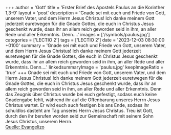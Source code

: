 +++
author = 'Gott'
title = 'Erster Brief des Apostels Paulus an die Korinther 1,3-9'
layout = 'post'
description = 'Gnade sei mit euch und Friede von Gott, unserem Vater, und dem Herrn Jesus Christus! Ich danke meinem Gott jederzeit euretwegen für die Gnade Gottes, die euch in Christus Jesus geschenkt wurde, dass ihr an allem reich geworden seid in ihm, an aller Rede und aller Erkenntnis. Denn....'
images = ['/symbols/paulus.jpg']
categories = ['LECTIO 2']
tags = ['LECTIO 2']
date = '2023-12-03 08:30:00 +0100'
summary = 'Gnade sei mit euch und Friede von Gott, unserem Vater, und dem Herrn Jesus Christus! Ich danke meinem Gott jederzeit euretwegen für die Gnade Gottes, die euch in Christus Jesus geschenkt wurde, dass ihr an allem reich geworden seid in ihm, an aller Rede und aller Erkenntnis. Denn....'
linkedsummaryImage = 'paulus.jpg'
keepImageRatio = 'true'
+++
Gnade sei mit euch und Friede von Gott, unserem Vater, und dem Herrn Jesus Christus!
Ich danke meinem Gott jederzeit euretwegen für die Gnade Gottes, die euch in Christus Jesus geschenkt wurde,
dass ihr an allem reich geworden seid in ihm, an aller Rede und aller Erkenntnis.
Denn das Zeugnis über Christus wurde bei euch gefestigt,
sodass euch keine Gnadengabe fehlt, während ihr auf die Offenbarung unseres Herrn Jesus Christus wartet.<!--more-->
Er wird euch auch festigen bis ans Ende, sodass ihr schuldlos dasteht am Tag unseres Herrn Jesus Christus.
Treu ist Gott, durch den ihr berufen worden seid zur Gemeinschaft mit seinem Sohn Jesus Christus, unserem Herrn.<br> [Quelle: Evangelizo](https://evangeliumtagfuertag.org/DE/gospel)